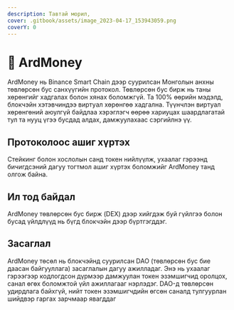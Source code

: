 ```yaml
---
description: Тавтай морил,
cover: .gitbook/assets/image_2023-04-17_153943059.png
coverY: 0
---
```


# 👋 ArdMoney

ArdMoney нь Binance Smart Chain дээр суурилсан Монголын анхны төвлөрсөн бус санхүүгийн протокол. Төвлөрсөн бус бирж нь таны хөрөнгийг хадгалах болон хянах боломжгүй. Та 100% өөрийн мэдэлд, блокчэйн хэтэвчиндээ виртуал хөрөнгөө хадгална. Түүнчлэн виртуал хөрөнгөний аюулгүй байдлаа хэрэглэгч өөрөө хариуцах шаардлагатай тул та нууц үгээ бусдад алдах, дамжуулахаас сэргийлнэ үү.&#x20;



## Протоколоос ашиг хүртэх

Стейкинг болон хослолын санд токен нийлүүлж, ухаалаг гэрээнд бичигдсэний дагуу тогтмол ашиг хүртэх боломжийг ArdMoney танд олгож байна.



## Ил тод байдал&#x20;

ArdMoney төвлөрсөн бус бирж (DEX) дээр хийгдэж буй гүйлгээ болон бусад үйлдлүүд нь бүгд блокчэйн дээр бүртгэгддэг.

## Засаглал&#x20;

ArdMoney төсөл нь блокчэйнд суурилсан DAO (төвлөрсөн бус бие даасан байгууллага) засаглалын дагуу ажилладаг. Энэ нь ухаалаг гэрээгээр кодлогдсон дүрмээр дамжуулан токен эзэмшигчид оролцох, санал өгөх боломжтой үйл ажиллагааг нэрлэдэг. DAO-д төвлөрсөн удирдлага байхгүй, нийт токен эзэмшигчдийн өгсөн саналд тулгуурлан шийдвэр гаргах зарчмаар явагддаг
